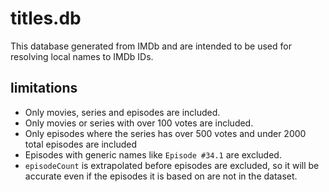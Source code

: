 # titles.db

This database generated from IMDb and are intended to be used for resolving local names to IMDb IDs.

## limitations

- Only movies, series and episodes are included.
- Only movies or series with over 100 votes are included.
- Only episodes where the series has over 500 votes and under 2000 total episodes are included
- Episodes with generic names like `Episode #34.1` are excluded.
- `episodeCount` is extrapolated before episodes are excluded, so it will be accurate even if the episodes it is based on are not in the dataset.
